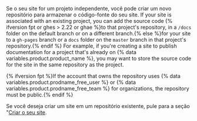Se o seu site for um projeto independente, você pode criar um novo repositório para armazenar o código-fonte do seu site. If your site is associated with an existing project, you can add the source code {% ifversion fpt or ghes > 2.22 or ghae %}to that project's repository, in a `/docs` folder on the default branch or on a different branch.{% else %}for your site to a `gh-pages` branch or a `docs` folder on the `master` branch in that project's repository.{% endif %} For example, if you're creating a site to publish documentation for a project that's already on {% data variables.product.product_name %}, you may want to store the source code for the site in the same repository as the project.

{% ifversion fpt %}If the account that owns the repository uses {% data variables.product.prodname_free_user %} or {% data variables.product.prodname_free_team %} for organizations, the repository must be public.{% endif %}

Se você deseja criar um site em um repositório existente, pule para a seção "[Criar o seu site](#creating-your-site).

